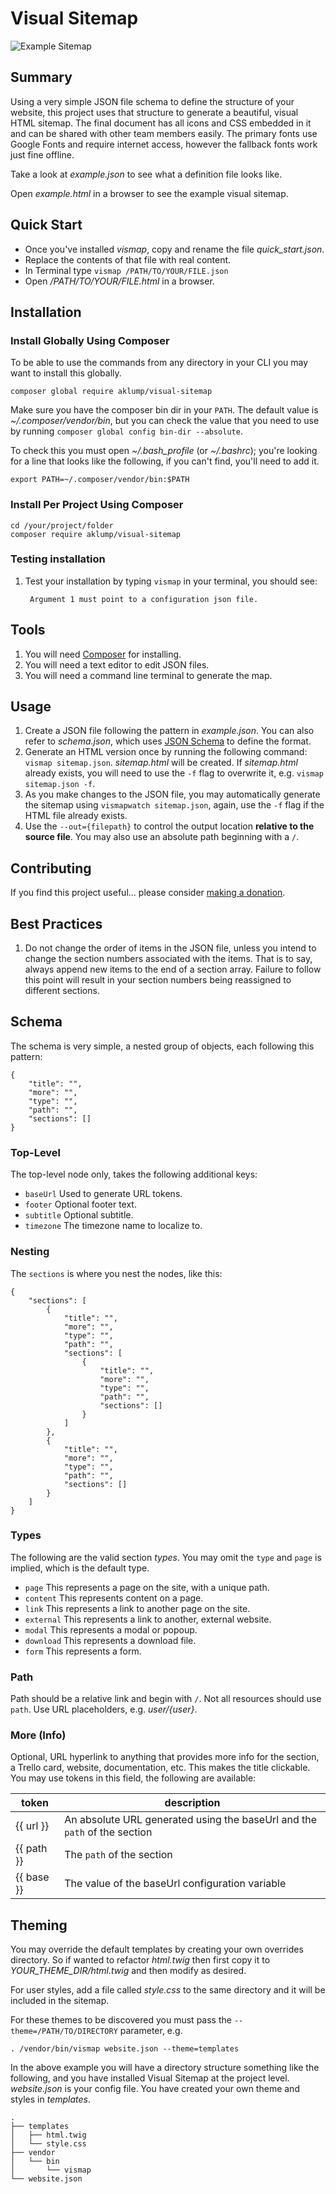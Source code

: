 # Visual Sitemap

![Example Sitemap](images/thumbnail.png)

## Summary

Using a very simple JSON file schema to define the structure of your website, this project uses that structure to generate a beautiful, visual HTML sitemap.  The final document has all icons and CSS embedded in it and can be shared with other team members easily.  The primary fonts use Google Fonts and require internet access, however the fallback fonts work just fine offline.

Take a look at _example.json_ to see what a definition file looks like.

Open _example.html_ in a browser to see the example visual sitemap.

## Quick Start

- Once you've installed _vismap_, copy and rename the file _quick_start.json_.
- Replace the contents of that file with real content.
- In Terminal type `vismap /PATH/TO/YOUR/FILE.json`
- Open _/PATH/TO/YOUR/FILE.html_ in a browser.

## Installation

### Install Globally Using Composer

To be able to use the commands from any directory in your CLI you may want to install this globally.

    composer global require aklump/visual-sitemap

Make sure you have the composer bin dir in your `PATH`. The default value is _~/.composer/vendor/bin_, but you can check the value that you need to use by running `composer global config bin-dir --absolute`.
    
To check this you must open _~/.bash_profile_ (or _~/.bashrc_); you're looking for a line that looks like the following, if you can't find, you'll need to add it.
                                 
    export PATH=~/.composer/vendor/bin:$PATH

### Install Per Project Using Composer

    cd /your/project/folder
    composer require aklump/visual-sitemap

### Testing installation    

1. Test your installation by typing `vismap` in your terminal, you should see:

        Argument 1 must point to a configuration json file.

## Tools

1. You will need [Composer](https://getcomposer.org/doc/00-intro.md#installation-linux-unix-osx) for installing.
1. You will need a text editor to edit JSON files.
1. You will need a command line terminal to generate the map.

## Usage

1. Create a JSON file following the pattern in _example.json_.  You can also refer to _schema.json_, which uses [JSON Schema](https://spacetelescope.github.io/understanding-json-schema/index.html) to define the format.
1. Generate an HTML version once by running the following command: `vismap sitemap.json`.  _sitemap.html_ will be created.  If _sitemap.html_ already exists, you will need to use the `-f` flag to overwrite it, e.g. `vismap sitemap.json -f`.
1. As you make changes to the JSON file, you may automatically generate the sitemap using `vismapwatch sitemap.json`, again, use the `-f` flag if the HTML file already exists.
1. Use the `--out={filepath}` to control the output location **relative to the source file**.  You may also use an absolute path beginning with a `/`.

## Contributing

If you find this project useful... please consider [making a donation](https://www.paypal.com/cgi-bin/webscr?cmd=_s-xclick&hosted_button_id=4E5KZHDQCEUV8&item_name=Gratitude%20for%20aklump%2Fvisual_sitemap).

## Best Practices

1. Do not change the order of items in the JSON file, unless you intend to change the section numbers associated with the items.  That is to say, always append new items to the end of a section array.  Failure to follow this point will result in your section numbers being reassigned to different sections.

## Schema

The schema is very simple, a nested group of objects, each following this pattern:

    {
        "title": "",
        "more": "",
        "type": "",
        "path": "",
        "sections": []
    }

### Top-Level

The top-level node only, takes the following additional keys:

* `baseUrl` Used to generate URL tokens.
* `footer` Optional footer text.
* `subtitle` Optional subtitle.
* `timezone` The timezone name to localize to.

### Nesting

The `sections` is where you nest the nodes, like this:

    {
        "sections": [
            {
                "title": "",
                "more": "",
                "type": "",
                "path": "",
                "sections": [
                    {
                        "title": "",
                        "more": "",
                        "type": "",
                        "path": "",
                        "sections": []
                    }
                ]
            },
            {
                "title": "",
                "more": "",
                "type": "",
                "path": "",
                "sections": []
            }
        ]
    }

### Types

The following are the valid section _types_.  You may omit the `type` and `page` is implied, which is the default type.

* `page` This represents a page on the site, with a unique path.
* `content` This represents content on a page.
* `link` This represents a link to another page on the site.
* `external` This represents a link to another, external website.
* `modal` This represents a modal or popoup.
* `download` This represents a download file.
* `form` This represents a form.

### Path

Path should be a relative link and begin with `/`.  Not all resources should use `path`.  Use URL placeholders, e.g. _user/{user}_.

### More (Info)

Optional, URL hyperlink to anything that provides more info for the section, a Trello card, website, documentation, etc.  This makes the title clickable.  You may use tokens in this field, the following are available:

| token | description |
|----------|----------|
| {{ url }} | An absolute URL generated using the baseUrl and the `path` of the section  |
| {{ path }} | The `path` of the section  |
| {{ base }} | The value of the baseUrl configuration variable |

## Theming

You may override the default templates by creating your own overrides directory.  So if wanted to refactor _html.twig_ then first copy it to _YOUR_THEME_DIR/html.twig_ and then modify as desired.

For user styles, add a file called _style.css_ to the same directory and it will be included in the sitemap.

For these themes to be discovered you must pass the `--theme=/PATH/TO/DIRECTORY` parameter, e.g.

    . /vendor/bin/vismap website.json --theme=templates

In the above example you will have a directory structure something like the following, and you have installed Visual Sitemap at the project level.  _website.json_ is your config file.  You have created your own theme and styles in _templates_.

    .
    ├── templates
    │   ├── html.twig
    │   └── style.css
    ├── vendor
    │   └── bin
    │       └── vismap
    └── website.json
